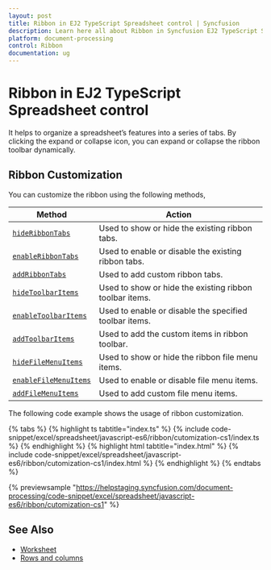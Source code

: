 ```yaml
---
layout: post
title: Ribbon in EJ2 TypeScript Spreadsheet control | Syncfusion
description: Learn here all about Ribbon in Syncfusion EJ2 TypeScript Spreadsheet control of Syncfusion Essential JS 2 and more.
platform: document-processing
control: Ribbon 
documentation: ug
---
```


# Ribbon in EJ2 TypeScript Spreadsheet control

It helps to organize a spreadsheet’s features into a series of tabs. By clicking the expand or collapse icon, you can expand or collapse the ribbon toolbar dynamically.

## Ribbon Customization

You can customize the ribbon using the following methods,

| Method | Action |
|-------|---------|
| [`hideRibbonTabs`](https://ej2.syncfusion.com/documentation/api/spreadsheet/#hideribbontabs) | Used to show or hide the existing ribbon tabs. |
| [`enableRibbonTabs`](https://ej2.syncfusion.com/documentation/api/spreadsheet/#enableribbontabs) | Used to enable or disable the existing ribbon tabs. |
| [`addRibbonTabs`](https://ej2.syncfusion.com/documentation/api/spreadsheet/#addribbontabs) | Used to add custom ribbon tabs. |
| [`hideToolbarItems`](https://ej2.syncfusion.com/documentation/api/spreadsheet/#hidetoolbaritems) | Used to show or hide the existing ribbon toolbar items. |
| [`enableToolbarItems`](https://ej2.syncfusion.com/documentation/api/spreadsheet/#enabletoolbaritems) | Used to enable or disable the specified toolbar items. |
| [`addToolbarItems`](https://ej2.syncfusion.com/documentation/api/spreadsheet/#addtoolbaritems) | Used to add the custom items in ribbon toolbar. |
| [`hideFileMenuItems`](https://ej2.syncfusion.com/documentation/api/spreadsheet/#hidefilemenuitems) | Used to show or hide the ribbon file menu items. |
| [`enableFileMenuItems`](https://ej2.syncfusion.com/documentation/api/spreadsheet/#enablefilemenuitems) | Used to enable or disable file menu items. |
| [`addFileMenuItems`](https://ej2.syncfusion.com/documentation/api/spreadsheet/#addfilemenuitems) | Used to add custom file menu items. |

The following code example shows the usage of ribbon customization.

{% tabs %}
{% highlight ts tabtitle="index.ts" %}
{% include code-snippet/excel/spreadsheet/javascript-es6/ribbon/cutomization-cs1/index.ts %}
{% endhighlight %}
{% highlight html tabtitle="index.html" %}
{% include code-snippet/excel/spreadsheet/javascript-es6/ribbon/cutomization-cs1/index.html %}
{% endhighlight %}
{% endtabs %}
        
{% previewsample "https://helpstaging.syncfusion.com/document-processing/code-snippet/excel/spreadsheet/javascript-es6/ribbon/cutomization-cs1" %}

## See Also

* [Worksheet](./worksheet)
* [Rows and columns](./rows-and-columns)
